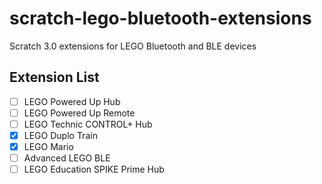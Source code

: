 # scratch-lego-bluetooth-extensions
Scratch 3.0 extensions for LEGO Bluetooth and BLE devices

## Extension List
- [ ] LEGO Powered Up Hub
- [ ] LEGO Powered Up Remote
- [ ] LEGO Technic CONTROL+ Hub
- [x] LEGO Duplo Train
- [x] LEGO Mario
- [ ] Advanced LEGO BLE
- [ ] LEGO Education SPIKE Prime Hub
